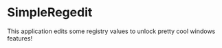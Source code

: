 # SimpleRegedit
 This application edits some registry values to unlock pretty cool windows features!
